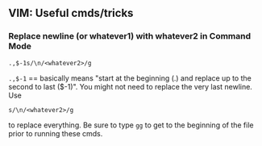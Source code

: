 ## VIM: Useful cmds/tricks

### Replace newline (or whatever1) with whatever2 in Command Mode

`.,$-1s/\n/<whatever2>/g`

`.,$-1` == basically means "start at the beginning (.) and replace up to the second to last ($-1)". You might not need to replace the very last newline. Use

`s/\n/<whatever2>/g`

to replace everything. Be sure to type `gg` to get to the beginning of the file prior to running these cmds.
